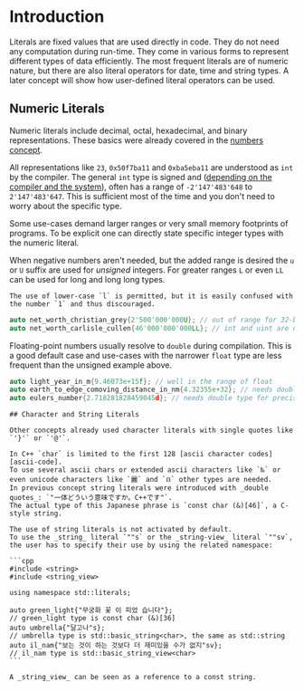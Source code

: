 # Introduction

Literals are fixed values that are used directly in code.
They do not need any computation during run-time.
They come in various forms to represent different types of data efficiently.
The most frequent literals are of numeric nature, but there are also literal operators for date, time and string types.
A later concept will show how user-defined literal operators can be used.

## Numeric Literals

Numeric literals include decimal, octal, hexadecimal, and binary representations.
These basics were already covered in the [numbers concept][numbers-concept].

All representations like `23`, `0x50f7ba11` and `0xba5eba11` are understood as `int` by the compiler.
The general `int` type is signed and ([depending on the compiler and the system][in-depth-integers]), often has a range of `-2'147'483'648` to `2'147'483'647`.
This is sufficient most of the time and you don't need to worry about the specific type.

Some use-cases demand larger ranges or very small memory footprints of programs.
To be explicit one can directly state specific integer types with the numeric literal.

When negative numbers aren't needed, but the added range is desired the `u` or `U` suffix are used for _unsigned_ integers.
For greater ranges `L` or even `LL` can be used for long and long long types.

~~~~exercism/caution
The use of lower-case `l` is permitted, but it is easily confused with the number `1` and thus discouraged.
~~~~

```cpp
auto net_worth_christian_grey{2'500'000'000U}; // out of range for 32-bit integers
auto net_worth_carlisle_cullen{46'000'000'000LL}; // int and uint are not enough
```

Floating-point numbers usually resolve to `double` during compilation.
This is a good default case and use-cases with the narrower `float` type are less frequent than the unsigned example above.

```cpp
auto light_year_in_m{9.46073e+15f}; // well in the range of float
auto earth_to_edge_comoving_distance_in_nm{4.32355e+32}; // needs double type for magnitude
auto eulers_number{2.718281828459045d}; // needs double type for precision
```

~~~~exercism/advanced
## Character and String Literals

Other concepts already used character literals with single quotes like `'}'` or `'@'`.

In C++ `char` is limited to the first 128 [ascii character codes][ascii-code].
To use several ascii chars or extended ascii characters like `‰` or even unicode characters like `麗` and `ẞ` other types are needed.
In previous concept string literals were introduced with _double quotes_: `"一体どういう意味ですか。C++です"`.
The actual type of this Japanese phrase is `const char (&)[46]`, a C-style string.

The use of string literals is not activated by default.
To use the _string_ literal `""s` or the _string-view_ literal `""sv`, the user has to specify their use by using the related namespace:

```cpp
#include <string>
#include <string_view>

using namespace std::literals;

auto green_light{"무궁화 꽃 이 피었 습니다"};
// green_light type is const char (&)[36]
auto umbrella{"달고나"s};
// umbrella type is std::basic_string<char>, the same as std::string
auto il_nam{"보는 것이 하는 것보다 더 재미있을 수가 없지"sv};
// il_nam type is std::basic_string_view<char>
```

A _string_view_ can be seen as a reference to a const string.

~~~~

[numbers-concept]: https://exercism.org/tracks/cpp/concepts/numbers
[in-depth-integers]: https://www.learncpp.com/cpp-tutorial/fixed-width-integers-and-size-t/
[ascii-code]: https://www.ascii-code.com/
